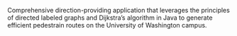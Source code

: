 Comprehensive direction-providing application that leverages the principles of directed labeled graphs and
Dijkstra’s algorithm in Java to generate efficient pedestrain routes on the University of Washington campus.
